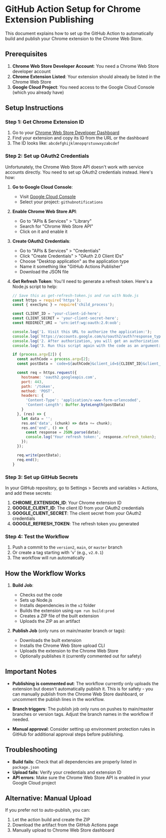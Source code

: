 # GitHub Action Setup for Chrome Extension Publishing

This document explains how to set up the GitHub Action to automatically build and publish your Chrome extension to the Chrome Web Store.

## Prerequisites

1. **Chrome Web Store Developer Account**: You need a Chrome Web Store developer account
2. **Chrome Extension Listed**: Your extension should already be listed in the Chrome Web Store
3. **Google Cloud Project**: You need access to the Google Cloud Console (which you already have)

## Setup Instructions

### Step 1: Get Chrome Extension ID

1. Go to your [Chrome Web Store Developer Dashboard](https://chrome.google.com/webstore/devconsole)
2. Find your extension and copy its ID from the URL or the dashboard
3. The ID looks like: `abcdefghijklmnopqrstuvwxyzabcdef`

### Step 2: Set up OAuth2 Credentials

Unfortunately, the Chrome Web Store API doesn't work with service accounts directly. You need to set up OAuth2 credentials instead. Here's how:

1. **Go to Google Cloud Console**:
   - Visit [Google Cloud Console](https://console.cloud.google.com/)
   - Select your project: `githubnotifications`

2. **Enable Chrome Web Store API**:
   - Go to "APIs & Services" > "Library"
   - Search for "Chrome Web Store API"
   - Click on it and enable it

3. **Create OAuth2 Credentials**:
   - Go to "APIs & Services" > "Credentials"
   - Click "Create Credentials" > "OAuth 2.0 Client IDs"
   - Choose "Desktop application" as the application type
   - Name it something like "GitHub Actions Publisher"
   - Download the JSON file

4. **Get Refresh Token**:
   You'll need to generate a refresh token. Here's a Node.js script to help:

   ```javascript
   // Save this as get-refresh-token.js and run with Node.js
   const https = require('https');
   const { execSync } = require('child_process');

   const CLIENT_ID = 'your-client-id-here';
   const CLIENT_SECRET = 'your-client-secret-here';
   const REDIRECT_URI = 'urn:ietf:wg:oauth:2.0:oob';

   console.log('1. Visit this URL to authorize the application:');
   console.log(`https://accounts.google.com/o/oauth2/auth?response_type=code&scope=https://www.googleapis.com/auth/chromewebstore&client_id=${CLIENT_ID}&redirect_uri=${REDIRECT_URI}`);
   console.log('2. After authorization, you will get an authorization code.');
   console.log('3. Run this script again with the code as an argument: node get-refresh-token.js YOUR_AUTH_CODE');

   if (process.argv[2]) {
     const authCode = process.argv[2];
     const postData = `code=${authCode}&client_id=${CLIENT_ID}&client_secret=${CLIENT_SECRET}&redirect_uri=${REDIRECT_URI}&grant_type=authorization_code`;

     const req = https.request({
       hostname: 'oauth2.googleapis.com',
       port: 443,
       path: '/token',
       method: 'POST',
       headers: {
         'Content-Type': 'application/x-www-form-urlencoded',
         'Content-Length': Buffer.byteLength(postData)
       }
     }, (res) => {
       let data = '';
       res.on('data', (chunk) => data += chunk);
       res.on('end', () => {
         const response = JSON.parse(data);
         console.log('Your refresh token:', response.refresh_token);
       });
     });

     req.write(postData);
     req.end();
   }
   ```

### Step 3: Set up GitHub Secrets

In your GitHub repository, go to Settings > Secrets and variables > Actions, and add these secrets:

1. **CHROME_EXTENSION_ID**: Your Chrome extension ID
2. **GOOGLE_CLIENT_ID**: The client ID from your OAuth2 credentials
3. **GOOGLE_CLIENT_SECRET**: The client secret from your OAuth2 credentials
4. **GOOGLE_REFRESH_TOKEN**: The refresh token you generated

### Step 4: Test the Workflow

1. Push a commit to the `version2`, `main`, or `master` branch
2. Or create a tag starting with 'v' (e.g., `v2.0.1`)
3. The workflow will run automatically

## How the Workflow Works

1. **Build Job**:
   - Checks out the code
   - Sets up Node.js
   - Installs dependencies in the `v2` folder
   - Builds the extension using `npm run build:prod`
   - Creates a ZIP file of the built extension
   - Uploads the ZIP as an artifact

2. **Publish Job** (only runs on main/master branch or tags):
   - Downloads the built extension
   - Installs the Chrome Web Store upload CLI
   - Uploads the extension to the Chrome Web Store
   - Optionally publishes it (currently commented out for safety)

## Important Notes

- **Publishing is commented out**: The workflow currently only uploads the extension but doesn't automatically publish it. This is for safety - you can manually publish from the Chrome Web Store dashboard, or uncomment the publish lines in the workflow.

- **Branch triggers**: The publish job only runs on pushes to main/master branches or version tags. Adjust the branch names in the workflow if needed.

- **Manual approval**: Consider setting up environment protection rules in GitHub for additional approval steps before publishing.

## Troubleshooting

- **Build fails**: Check that all dependencies are properly listed in `package.json`
- **Upload fails**: Verify your credentials and extension ID
- **API errors**: Make sure the Chrome Web Store API is enabled in your Google Cloud project

## Alternative: Manual Upload

If you prefer not to auto-publish, you can:
1. Let the action build and create the ZIP
2. Download the artifact from the GitHub Actions page
3. Manually upload to Chrome Web Store dashboard
